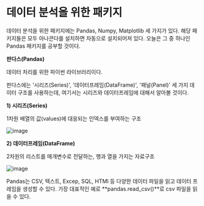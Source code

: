 # 데이터 분석을 위한 패키지

데이터 분석을 위한 패키지에는 Pandas, Numpy, Matplotlib 세 가지가 있다. 해당 패키지들은 모두 아나콘다를 설치하면 자동으로 설치되어져 있다.
오늘은 그 중 하나인 Pandas 패키지를 공부할 것이다.

**판다스(Pandas)**

데이터 처리를 위한 파이썬 라이브러리이다.

판다스에는 '시리즈(Series)', '데이터프레임(DataFrame)', '패널(Panel)' 세 가지 데이터 구조를 사용하는데, 여기서는 시리즈와 데이터프레임에 대해서 알아볼 것이다.

**1) 시리즈(Series)**

1차원 배열의 값(values)에 대응되는 인덱스를 부여하는 구조

![image](https://user-images.githubusercontent.com/65331451/89746509-ef4e8f80-daf4-11ea-948c-861202c2ebec.png)


**2) 데이터프레임(DataFrame)**

2차원의 리스트를 매개변수로 전달하는, 행과 열을 가지는 자료구조

![image](https://user-images.githubusercontent.com/65331451/89746519-055c5000-daf5-11ea-986d-ff0713013904.png)


Pandas는 CSV, 텍스트, Excep, SQL, HTMl 등 다양한 데이터 파일을 읽고 데이터 프레임을 생성할 수 있다. 가장 대표적인 예로 **pandas.read_csv()**로 csv 파일을 읽을 수 있다.
